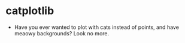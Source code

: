 # catplotlib 

- Have you ever wanted to plot with cats instead of points, and have meaowy backgrounds? Look no more. 

